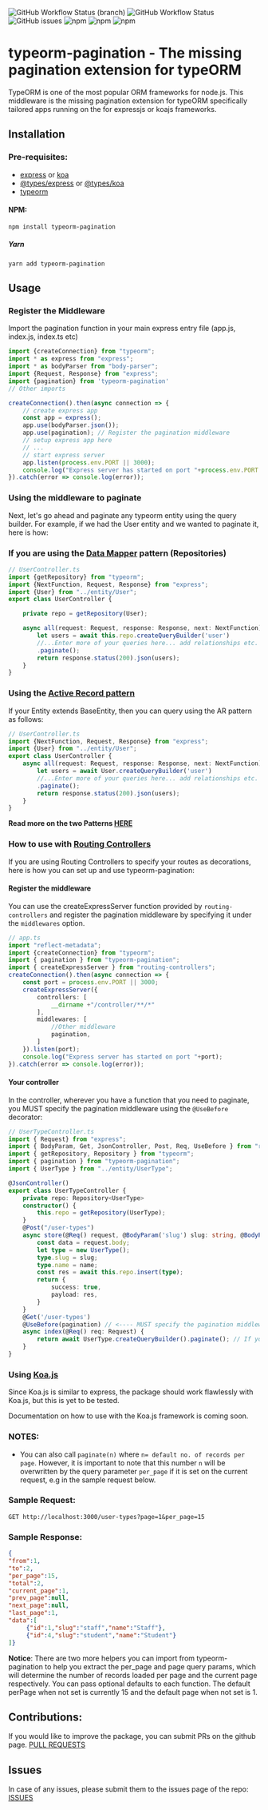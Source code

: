 ![GitHub Workflow Status (branch)](https://img.shields.io/github/workflow/status/savannabits/typeorm-pagination/npm-publish/master?label=npm-publish&style=flat-square)
![GitHub Workflow Status](https://img.shields.io/github/workflow/status/savannabits/typeorm-pagination/TypeORM%20Pagination%20CI?label=CI&style=flat-square)
![GitHub issues](https://img.shields.io/github/issues/savannabits/typeorm-pagination?style=flat-square)
![npm](https://img.shields.io/npm/dw/typeorm-pagination?style=flat-square)
![npm](https://img.shields.io/npm/dm/typeorm-pagination?style=flat-square)
![npm](https://img.shields.io/npm/dy/typeorm-pagination?style=flat-square)

# typeorm-pagination - The missing pagination extension for typeORM

TypeORM is one of the most popular ORM frameworks for node.js. This middleware is the missing pagination extension for typeORM specifically tailored apps running on the for expressjs or koajs frameworks.

## Installation
### Pre-requisites:
 - [express](https://www.npmjs.com/package/express) or [koa](https://www.npmjs.com/package/koa)
 - [@types/express](https://www.npmjs.com/package/@types/express) or [@types/koa](https://www.npmjs.com/package/@types/koa)
 - [typeorm](https://www.npmjs.com/package/typeorm)

#### NPM:
```
npm install typeorm-pagination
```
##### Yarn
```
yarn add typeorm-pagination
```
## Usage

### Register the Middleware

Import the pagination function in your main express entry file (app.js, index.js, index.ts etc)
```ts
import {createConnection} from "typeorm";
import * as express from "express";
import * as bodyParser from "body-parser";
import {Request, Response} from "express";
import {pagination} from 'typeorm-pagination'
// Other imports

createConnection().then(async connection => {
    // create express app
    const app = express();
    app.use(bodyParser.json());
    app.use(pagination); // Register the pagination middleware
    // setup express app here
    // ...
    // start express server
    app.listen(process.env.PORT || 3000);
    console.log("Express server has started on port "+process.env.PORT||3000);
}).catch(error => console.log(error));

```
### Using the middleware to paginate

Next, let's go ahead and paginate any typeorm entity using the query builder. For example, if we had the User entity and we wanted to paginate it, here is how:

### If you are using the [Data Mapper](https://typeorm.io/#/active-record-data-mapper/what-is-the-data-mapper-pattern) pattern (Repositories)
```ts
// UserController.ts
import {getRepository} from "typeorm";
import {NextFunction, Request, Response} from "express";
import {User} from "../entity/User";
export class UserController {

    private repo = getRepository(User);

    async all(request: Request, response: Response, next: NextFunction) {
        let users = await this.repo.createQueryBuilder('user')
        //...Enter more of your queries here... add relationships etc. THEN:
        .paginate();
        return response.status(200).json(users);
    }
}
```

### Using the [Active Record pattern](https://typeorm.io/#/active-record-data-mapper/what-is-the-active-record-pattern)
If your Entity extends BaseEntity, then you can query using the AR pattern as follows:

```ts
// UserController.ts
import {NextFunction, Request, Response} from "express";
import {User} from "../entity/User";
export class UserController {
    async all(request: Request, response: Response, next: NextFunction) {
        let users = await User.createQueryBuilder('user')
        //...Enter more of your queries here... add relationships etc. THEN:
        .paginate();
        return response.status(200).json(users);
    }
}
```
**Read more on the two Patterns [HERE](https://typeorm.io/#/active-record-data-mapper)**

### How to use with [Routing Controllers](https://github.com/typestack/routing-controllers)
If you are using Routing Controllers to specify your routes as decorations, here is how you can set up and use typeorm-pagination:
#### Register the middleware

You can use the createExpressServer function provided by `routing-controllers` and register the pagination middleware by specifying it under the `middlewares` option.
```ts
// app.ts
import "reflect-metadata";
import {createConnection} from "typeorm";
import { pagination } from "typeorm-pagination";
import { createExpressServer } from "routing-controllers";
createConnection().then(async connection => {
    const port = process.env.PORT || 3000;
    createExpressServer({
        controllers: [
            __dirname +"/controller/**/*"
        ],
        middlewares: [
            //Other middleware
            pagination,
        ]
    }).listen(port);
    console.log("Express server has started on port "+port);
}).catch(error => console.log(error));
```
#### Your controller

In the controller, wherever you have a function that you need to paginate, you MUST specify the pagination middleware using the `@UseBefore` decorator:

```ts
// UserTypeController.ts
import { Request} from "express";
import { BodyParam, Get, JsonController, Post, Req, UseBefore } from "routing-controllers";
import { getRepository, Repository } from "typeorm";
import { pagination } from "typeorm-pagination";
import { UserType } from "../entity/UserType";

@JsonController()
export class UserTypeController {
    private repo: Repository<UserType>
    constructor() {
        this.repo = getRepository(UserType);
    }
    @Post("/user-types")
    async store(@Req() request, @BodyParam('slug') slug: string, @BodyParam("name") name: string) {
        const data = request.body;
        let type = new UserType();
        type.slug = slug;
        type.name = name;
        const res = await this.repo.insert(type);
        return {
            success: true,
            payload: res,
        }
    }
    @Get('/user-types')
    @UseBefore(pagination) // <---- MUST specify the pagination middleware here for it to work.
    async index(@Req() req: Request) {
        return await UserType.createQueryBuilder().paginate(); // If you are using the Active Record Pattern
    }
}
```

### Using [Koa.js](https://koajs.com/)
Since Koa.js is similar to express, the package should work flawlessly with Koa.js, but this is yet to be tested.

Documentation on how to use with the Koa.js framework is coming soon.

### NOTES:
- You can also call `paginate(n)` where `n= default no. of records per page`. However, it is important to note that this number `n` will be overwritten by the query parameter `per_page` if it is set on the current request, e.g in the sample request below.

### Sample Request:
```http
GET http://localhost:3000/user-types?page=1&per_page=15
```
### Sample Response:
```json
{
"from":1,
"to":2,
"per_page":15,
"total":2,
"current_page":1,
"prev_page":null,
"next_page":null,
"last_page":1,
"data":[
     {"id":1,"slug":"staff","name":"Staff"},
     {"id":4,"slug":"student","name":"Student"}
]}
```

__Notice__: There are two more helpers you can import from typeorm-pagination to help you extract the per_page and page query params, which will determine the number of records loaded per page and the current page respectively. You can pass optional defaults to each function. The default perPage when not set is currently 15 and the default page when not set is 1.

## Contributions: 
If you would like to improve the package, you can submit PRs on the github page.
[PULL REQUESTS](https://github.com/savannabits/typeorm-pagination/pulls)
## Issues
In case of any issues, please submit them to the issues page of the repo: 
[ISSUES](https://github.com/savannabits/typeorm-pagination/issues)
